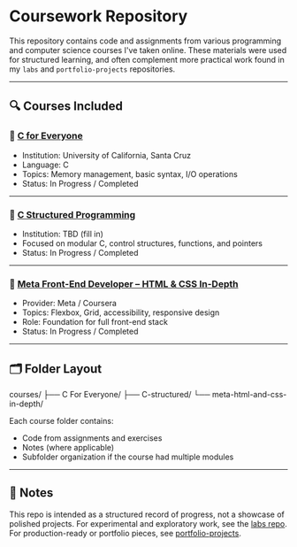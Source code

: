 # Coursework Repository

This repository contains code and assignments from various programming and computer science courses I've taken online. These materials were used for structured learning, and often complement more practical work found in my `labs` and `portfolio-projects` repositories.

---

## 🔍 Courses Included

### 📗 [C for Everyone](https://www.coursera.org/learn/c-for-everyone)
- Institution: University of California, Santa Cruz
- Language: C
- Topics: Memory management, basic syntax, I/O operations
- Status: In Progress / Completed

---

### 📘 [C Structured Programming](https://www.coursera.org/learn/structured-programming)
- Institution: TBD (fill in)
- Focused on modular C, control structures, functions, and pointers
- Status: In Progress / Completed

---

### 📙 [Meta Front-End Developer – HTML & CSS In-Depth](https://www.coursera.org/learn/meta-html-css)
- Provider: Meta / Coursera
- Topics: Flexbox, Grid, accessibility, responsive design
- Role: Foundation for full front-end stack
- Status: In Progress / Completed

---

## 🗂 Folder Layout
courses/
├── C For Everyone/
├── C-structured/
└── meta-html-and-css-in-depth/


Each course folder contains:
- Code from assignments and exercises
- Notes (where applicable)
- Subfolder organization if the course had multiple modules

---
## 📌 Notes
This repo is intended as a structured record of progress, not a showcase of polished projects. For experimental and exploratory work, see the [labs repo](https://github.com/erikkantrowitz/labs). For production-ready or portfolio pieces, see [portfolio-projects](https://github.com/erikkantrowitz/portfolio-projects).
